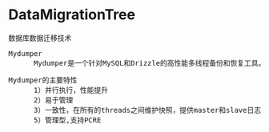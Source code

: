 # DataMigrationTree
数据库数据迁移技术

<pre>
Mydumper
      Mydumper是一个针对MySQL和Drizzle的高性能多线程备份和恢复工具。
</pre>

<pre>
Mydumper的主要特性
      1）并行执行，性能提升
      2）易于管理
      3）一致性，在所有的threads之间维护快照，提供master和slave日志的精确位置等
      5）管理型,支持PCRE
</pre>
